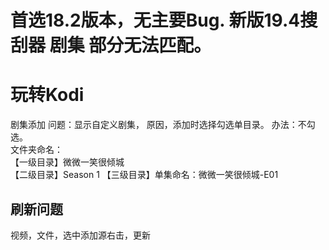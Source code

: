 # 首选18.2版本，无主要Bug.  新版19.4搜刮器 剧集 部分无法匹配。
# 玩转Kodi

剧集添加
问题：显示自定义剧集， 原因，添加时选择勾选单目录。  办法：不勾选。   
文件夹命名：  
            【一级目录】微微一笑很倾城   
            【二级目录】Season 1
            【三级目录】单集命名：微微一笑很倾城-E01   
            
## 刷新问题
视频，文件，选中添加源右击，更新
